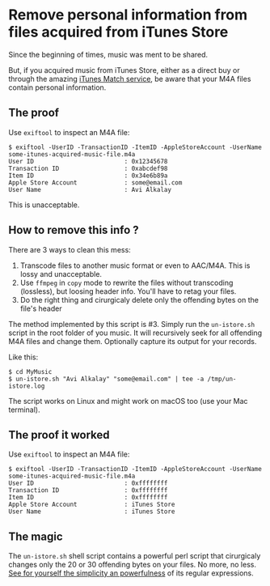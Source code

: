 # Remove personal information from files acquired from iTunes Store

Since the beginning of times, music was ment to be shared.

But, if you acquired music from iTunes Store, either as a direct buy or through the
amazing [iTunes Match service](http://www.apple.com/itunes/itunes-match/), be aware that
your M4A files contain personal information.

## The proof
Use ```exiftool``` to inspect an M4A file:

```console
$ exiftool -UserID -TransactionID -ItemID -AppleStoreAccount -UserName some-itunes-acquired-music-file.m4a
User ID                         : 0x12345678
Transaction ID                  : 0xabcdef98
Item ID                         : 0x34e6b89a
Apple Store Account             : some@email.com
User Name                       : Avi Alkalay
```

This is unacceptable.

## How to remove this info ?

There are 3 ways to clean this mess:

1. Transcode files to another music format or even to AAC/M4A. This is lossy and unacceptable.
2. Use ```ffmpeg``` in ```copy``` mode to rewrite the files without transcoding (lossless), but loosing header info. You'll have to retag your files.
3. Do the right thing and cirurgicaly delete only the offending bytes on the file's header

The method implemented by this script is #3. Simply run the ```un-istore.sh``` script in
the root folder of you music. It will recursively seek for all offending M4A files and
change them. Optionally capture its output for your records.

Like this:

```console
$ cd MyMusic
$ un-istore.sh "Avi Alkalay" "some@email.com" | tee -a /tmp/un-istore.log
```

The script works on Linux and might work on macOS too (use your Mac terminal).

## The proof it worked
Use ```exiftool``` to inspect an M4A file:

```console
$ exiftool -UserID -TransactionID -ItemID -AppleStoreAccount -UserName some-itunes-acquired-music-file.m4a
User ID                         : 0xffffffff
Transaction ID                  : 0xffffffff
Item ID                         : 0xffffffff
Apple Store Account             : iTunes Store
User Name                       : iTunes Store
```

## The magic

The ```un-istore.sh``` shell script contains a powerful perl script that cirurgicaly
changes only the 20 or 30 offending bytes on your files. No more, no less. [See for
yourself the simplicity an powerfulness](https://github.com/avibrazil/un-istore/blob/master/un-istore.sh)
of its regular expressions.
